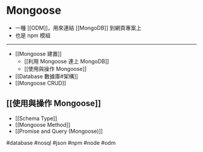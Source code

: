 # Mongoose
- 一種 [[ODM]]，用來連結 [[MongoDB]] 到網頁專案上
- 也是 npm 模組
---
- [[Mongoose 建置]]
	- [[利用 Mongoose 連上 MongoDB]]
	- [[使用與操作 Mongoose]]
- [[Database 數據庫#架構]]
- [[Mongoose CRUD]]

## [[使用與操作 Mongoose]]

- [[Schema Type]]
- [[Mongoose Method]]
- [[Promise and Query (Mongoose)]]



#database #nosql #json #npm #node #odm